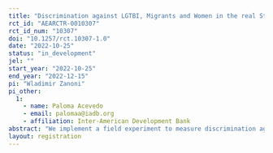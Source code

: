 ```yaml
---
title: "Discrimination against LGTBI, Migrants and Women in the real State Markets of Ecuador"
rct_id: "AEARCTR-0010307"
rct_id_num: "10307"
doi: "10.1257/rct.10307-1.0"
date: "2022-10-25"
status: "in_development"
jel: ""
start_year: "2022-10-25"
end_year: "2022-12-15"
pi: "Wladimir Zanoni"
pi_other:
  1:
    - name: Paloma Acevedo
    - email: palomaa@iadb.org
    - affiliation: Inter-American Development Bank
abstract: "We implement a field experiment to measure discrimination against LGTBI, women, and migrants in the real state market in urban Ecuador. We hired real estate agents to evaluate online ten pairs of observationally equivalent fictitious candidates for home rentals. The candidates only differ in that one of them comes from one of those minority groups. To measure discrimination we count on three outcomes based on differences in how the real state agents treat the minority vs. the non-minority applicants in the experiment, namely: 1) the rate at which they prefer a minority applicant from a nonminority one; 2) their rating of the "fit" of each applicant for the property, and; 3)  what the agents suggest candidates should pay for their rentals. We study heterogeneity in the estimates of discrimination across characteristics of the recruiters (age, gender, experience, education, cognitive and noncognitive skills) and the applicants (family composition, age, gender). We decompose the estimates of discrimination to disentangle statistical from taste-based discrimination. We endowed the experiment with a behavioral intervention that showed the real state agents a "vignette' in the form of a pop-up message. The message told the recruiters that minorities have to overcome disadvantages to perform similarly to non-minorities. We study the effects of that behavioral intervention on the three outcomes across the three minority conditions mentioned above.    "
layout: registration
---
```


